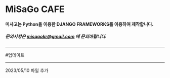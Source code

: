 # MiSaGo CAFE
#### 미사고는 Python을 이용한 DJANGO FRAMEWORKS를 이용하여 제작합니다.
##### 문의사항은 misagokr@gmail.com 에 문의바랍니다.
________
#업데이트
_______
2023/05/10 파일 추가
